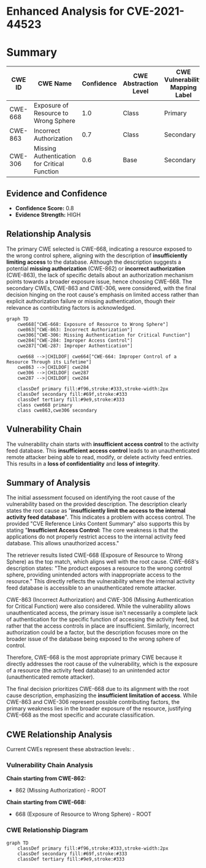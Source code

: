 # Enhanced Analysis for CVE-2021-44523

# Summary
| CWE ID | CWE Name | Confidence | CWE Abstraction Level | CWE Vulnerability Mapping Label | CWE-Vulnerability Mapping Notes |
|---|---|---|---|---|---|
| CWE-668 | Exposure of Resource to Wrong Sphere | 1.0 | Class | Primary | Allowed |
| CWE-863 | Incorrect Authorization | 0.7 | Class | Secondary | Allowed-with-Review |
| CWE-306 | Missing Authentication for Critical Function | 0.6 | Base | Secondary | Allowed |

## Evidence and Confidence

*   **Confidence Score:** 0.8
*   **Evidence Strength:** HIGH

## Relationship Analysis
The primary CWE selected is CWE-668, indicating a resource exposed to the wrong control sphere, aligning with the description of **insufficiently limiting access** to the database. Although the description suggests a potential **missing authorization** (CWE-862) or **incorrect authorization** (CWE-863), the lack of specific details about an authorization mechanism points towards a broader exposure issue, hence choosing CWE-668. The secondary CWEs, CWE-863 and CWE-306, were considered, with the final decision hinging on the root cause's emphasis on limited access rather than explicit authorization failure or missing authentication, though their relevance as contributing factors is acknowledged.

```mermaid
graph TD
    cwe668["CWE-668: Exposure of Resource to Wrong Sphere"]
    cwe863["CWE-863: Incorrect Authorization"]
    cwe306["CWE-306: Missing Authentication for Critical Function"]
    cwe284["CWE-284: Improper Access Control"]
    cwe287["CWE-287: Improper Authentication"]
    
    cwe668 -->|CHILDOF| cwe664["CWE-664: Improper Control of a Resource Through its Lifetime"]
    cwe863 -->|CHILDOF| cwe284
    cwe306 -->|CHILDOF| cwe287
    cwe287 -->|CHILDOF| cwe284
    
    classDef primary fill:#f96,stroke:#333,stroke-width:2px
    classDef secondary fill:#69f,stroke:#333
    classDef tertiary fill:#9e9,stroke:#333
    class cwe668 primary
    class cwe863,cwe306 secondary
```

## Vulnerability Chain
The vulnerability chain starts with **insufficient access control** to the activity feed database. This **insufficient access control** leads to an unauthenticated remote attacker being able to read, modify, or delete activity feed entries. This results in a **loss of confidentiality** and **loss of integrity**.

## Summary of Analysis
The initial assessment focused on identifying the root cause of the vulnerability based on the provided description. The description clearly states the root cause as "**insufficiently limit the access to the internal activity feed database**". This indicates a problem with access control. The provided "CVE Reference Links Content Summary" also supports this by stating "**Insufficient Access Control:** The core weakness is that the applications do not properly restrict access to the internal activity feed database. This allows unauthorized access."

The retriever results listed CWE-668 (Exposure of Resource to Wrong Sphere) as the top match, which aligns well with the root cause. CWE-668's description states: "The product exposes a resource to the wrong control sphere, providing unintended actors with inappropriate access to the resource." This directly reflects the vulnerability where the internal activity feed database is accessible to an unauthenticated remote attacker.

CWE-863 (Incorrect Authorization) and CWE-306 (Missing Authentication for Critical Function) were also considered. While the vulnerability allows unauthenticated access, the primary issue isn't necessarily a complete lack of authentication for the specific function of accessing the activity feed, but rather that the access controls in place are insufficient. Similarly, incorrect authorization could be a factor, but the description focuses more on the broader issue of the database being exposed to the wrong sphere of control.

Therefore, CWE-668 is the most appropriate primary CWE because it directly addresses the root cause of the vulnerability, which is the exposure of a resource (the activity feed database) to an unintended actor (unauthenticated remote attacker).

The final decision prioritizes CWE-668 due to its alignment with the root cause description, emphasizing the **insufficient limitation of access**. While CWE-863 and CWE-306 represent possible contributing factors, the primary weakness lies in the broader exposure of the resource, justifying CWE-668 as the most specific and accurate classification.


## CWE Relationship Analysis

Current CWEs represent these abstraction levels: .


### Vulnerability Chain Analysis

**Chain starting from CWE-862:**
- 862 (Missing Authorization) - ROOT


**Chain starting from CWE-668:**
- 668 (Exposure of Resource to Wrong Sphere) - ROOT



### CWE Relationship Diagram

```mermaid
graph TD
    classDef primary fill:#f96,stroke:#333,stroke-width:2px
    classDef secondary fill:#69f,stroke:#333
    classDef tertiary fill:#9e9,stroke:#333
```